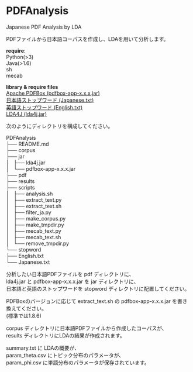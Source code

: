 PDFAnalysis
===========

Japanese PDF Analysis by LDA  

PDFファイルから日本語コーパスを作成し、LDAを用いて分析します。  

**require**:  
Python(>3)  
Java(>1.6)  
sh  
mecab  

**library & require files**  
[Apache PDFBox (pdfbox-app-x.x.x.jar)](https://pdfbox.apache.org/)  
[日本語ストップワード (Japanese.txt)](http://svn.sourceforge.jp/svnroot/slothlib/CSharp/Version1/SlothLib/NLP/Filter/StopWord/word/Japanese.txt)  
[英語ストップワード (English.txt)](http://svn.sourceforge.jp/svnroot/slothlib/CSharp/Version1/SlothLib/NLP/Filter/StopWord/word/English.txt)  
[LDA4J (lda4j.jar)](https://github.com/breakbee/LDA4J)

次のようにディレクトリを構成してください。  

PDFAnalysis  
├── README.md  
├── corpus  
├── jar  
│   ├── lda4j.jar  
│   └── pdfbox-app-x.x.x.jar  
├── pdf  
├── results  
├── scripts  
│   ├── analysis.sh  
│   ├── extract_text.py  
│   ├── extract_text.sh  
│   ├── filter_ja.py  
│   ├── make_corpus.py  
│   ├── make_tmpdir.py  
│   ├── mecab_text.py  
│   ├── mecab_text.sh  
│   └── remove_tmpdir.py  
└── stopword  
    ├── English.txt  
    └── Japanese.txt  

分析したい日本語PDFファイルを pdf ディレクトリに、  
lda4j.jar と pdfbox-app-x.x.x.jar を jar ディレクトリに、  
日本語と英語のストップワードを stopword ディレクトリに配置してください。  

PDFBoxのバージョンに応じて extract_text.sh の pdfbox-app-x.x.x.jar を書き換えてください。  
(標準では1.8.6)  

corpus ディレクトリに日本語PDFファイルから作成したコーパスが、  
results ディレクトリにLDAの結果が作成されます。  

summary.txt に LDAの概要が、  
param_theta.csv にトピック分布のパラメータが、  
param_phi.csv に単語分布のパラメータが保存されています。  